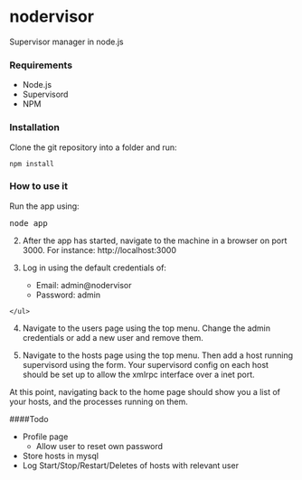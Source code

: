 nodervisor
==========

Supervisor manager in node.js

### Requirements

- Node.js 
- Supervisord 
- NPM

### Installation

  Clone the git repository into a folder and run:
  
    npm install
	
### How to use it

  Run the app using:
  
<pre>node app</pre>
  
  2. After the app has started, navigate to the machine in a browser on port 3000.
  For instance:
    http://localhost:3000

  3. Log in using the default credentials of:
  	<ul>
  		<li>Email: admin@nodervisor</li>
  		<li>Password: admin</li>
	</ul>

  4. Navigate to the users page using the top menu. Change the admin credentials or add a new user and remove them.
  
  5. Navigate to the hosts page using the top menu. Then add a host running supervisord using the form. Your supervisord config on each host should be set up to allow the xmlrpc interface over a inet port.
  
  At this point, navigating back to the home page should show you a list of your hosts, and the processes running on them.

####Todo

  * Profile page
    * Allow user to reset own password
  * Store hosts in mysql
  * Log Start/Stop/Restart/Deletes of hosts with relevant user
